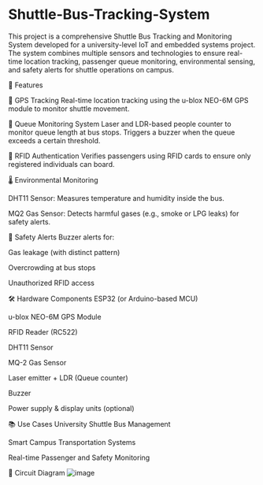 # Shuttle-Bus-Tracking-System
This project is a comprehensive Shuttle Bus Tracking and Monitoring System developed for a university-level IoT and embedded systems project. The system combines multiple sensors and technologies to ensure real-time location tracking, passenger queue monitoring, environmental sensing, and safety alerts for shuttle operations on campus.

🧠 Features

📍 GPS Tracking
Real-time location tracking using the u-blox NEO-6M GPS module to monitor shuttle movement.

👥 Queue Monitoring System
Laser and LDR-based people counter to monitor queue length at bus stops. Triggers a buzzer when the queue exceeds a certain threshold.

🛂 RFID Authentication
Verifies passengers using RFID cards to ensure only registered individuals can board.

🌡️ Environmental Monitoring

DHT11 Sensor: Measures temperature and humidity inside the bus.

MQ2 Gas Sensor: Detects harmful gases (e.g., smoke or LPG leaks) for safety alerts.

🔔 Safety Alerts
Buzzer alerts for:

Gas leakage (with distinct pattern)

Overcrowding at bus stops

Unauthorized RFID access

🛠️ Hardware Components
ESP32 (or Arduino-based MCU)

u-blox NEO-6M GPS Module

RFID Reader (RC522)

DHT11 Sensor

MQ-2 Gas Sensor

Laser emitter + LDR (Queue counter)

Buzzer

Power supply & display units (optional)


📚 Use Cases
University Shuttle Bus Management

Smart Campus Transportation Systems

Real-time Passenger and Safety Monitoring

📸 Circuit Diagram
![image](https://github.com/user-attachments/assets/5d94cf5a-3680-42a2-81e1-930c1b37c8b7)
